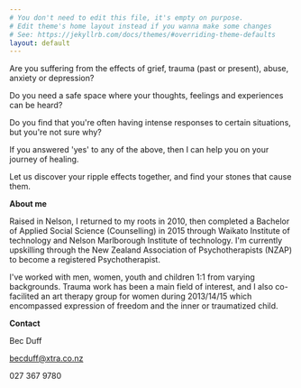```yaml
---
# You don't need to edit this file, it's empty on purpose.
# Edit theme's home layout instead if you wanna make some changes
# See: https://jekyllrb.com/docs/themes/#overriding-theme-defaults
layout: default
---
```

Are you suffering from the effects of grief, trauma (past or present), abuse, anxiety or depression?

Do you need a safe space where your thoughts, feelings and experiences can be heard?

Do you find that you're often having intense responses to certain situations, but you're not sure why?

If you answered 'yes' to any of the above, then I can help you on your journey of healing.

Let us discover your ripple effects together, and find your stones that cause them.

**About me**

Raised in Nelson, I returned to my roots in 2010, then completed a Bachelor of Applied Social Science (Counselling) in 2015 through Waikato Institute of technology and Nelson Marlborough Institute of technology. I'm currently upskilling through the New Zealand Association of Psychotherapists (NZAP) to become a registered Psychotherapist.

I've worked with men, women, youth and children 1:1 from varying backgrounds. Trauma work has been a main field of interest, and I also co-facilited an art therapy group for women during 2013/14/15 which encompassed expression of freedom and the inner or traumatized child.

**Contact**

Bec Duff

becduff@xtra.co.nz

027 367 9780
